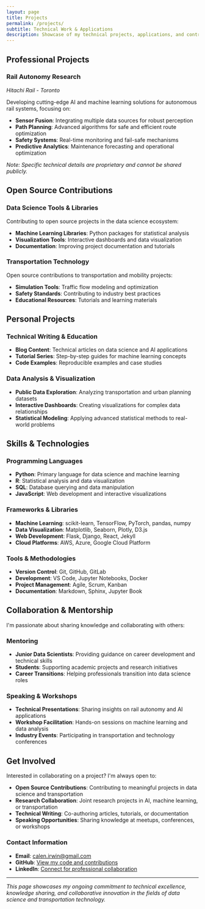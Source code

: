 ```yaml
---
layout: page
title: Projects
permalink: /projects/
subtitle: Technical Work & Applications
description: Showcase of my technical projects, applications, and contributions in data science, rail autonomy, and software development.
---
```


## Professional Projects

### Rail Autonomy Research
*Hitachi Rail - Toronto*

Developing cutting-edge AI and machine learning solutions for autonomous rail systems, focusing on:
- **Sensor Fusion**: Integrating multiple data sources for robust perception
- **Path Planning**: Advanced algorithms for safe and efficient route optimization
- **Safety Systems**: Real-time monitoring and fail-safe mechanisms
- **Predictive Analytics**: Maintenance forecasting and operational optimization

*Note: Specific technical details are proprietary and cannot be shared publicly.*

## Open Source Contributions

### Data Science Tools & Libraries
Contributing to open source projects in the data science ecosystem:
- **Machine Learning Libraries**: Python packages for statistical analysis
- **Visualization Tools**: Interactive dashboards and data visualization
- **Documentation**: Improving project documentation and tutorials

### Transportation Technology
Open source contributions to transportation and mobility projects:
- **Simulation Tools**: Traffic flow modeling and optimization
- **Safety Standards**: Contributing to industry best practices
- **Educational Resources**: Tutorials and learning materials

## Personal Projects

### Technical Writing & Education
- **Blog Content**: Technical articles on data science and AI applications
- **Tutorial Series**: Step-by-step guides for machine learning concepts
- **Code Examples**: Reproducible examples and case studies

### Data Analysis & Visualization
- **Public Data Exploration**: Analyzing transportation and urban planning datasets
- **Interactive Dashboards**: Creating visualizations for complex data relationships
- **Statistical Modeling**: Applying advanced statistical methods to real-world problems

## Skills & Technologies

### Programming Languages
- **Python**: Primary language for data science and machine learning
- **R**: Statistical analysis and data visualization
- **SQL**: Database querying and data manipulation
- **JavaScript**: Web development and interactive visualizations

### Frameworks & Libraries
- **Machine Learning**: scikit-learn, TensorFlow, PyTorch, pandas, numpy
- **Data Visualization**: Matplotlib, Seaborn, Plotly, D3.js
- **Web Development**: Flask, Django, React, Jekyll
- **Cloud Platforms**: AWS, Azure, Google Cloud Platform

### Tools & Methodologies
- **Version Control**: Git, GitHub, GitLab
- **Development**: VS Code, Jupyter Notebooks, Docker
- **Project Management**: Agile, Scrum, Kanban
- **Documentation**: Markdown, Sphinx, Jupyter Book

## Collaboration & Mentorship

I'm passionate about sharing knowledge and collaborating with others:

### Mentoring
- **Junior Data Scientists**: Providing guidance on career development and technical skills
- **Students**: Supporting academic projects and research initiatives
- **Career Transitions**: Helping professionals transition into data science roles

### Speaking & Workshops
- **Technical Presentations**: Sharing insights on rail autonomy and AI applications
- **Workshop Facilitation**: Hands-on sessions on machine learning and data analysis
- **Industry Events**: Participating in transportation and technology conferences

## Get Involved

Interested in collaborating on a project? I'm always open to:

- **Open Source Contributions**: Contributing to meaningful projects in data science and transportation
- **Research Collaboration**: Joint research projects in AI, machine learning, or transportation
- **Technical Writing**: Co-authoring articles, tutorials, or documentation
- **Speaking Opportunities**: Sharing knowledge at meetups, conferences, or workshops

### Contact Information
- **Email**: [calen.irwin@gmail.com](mailto:calen.irwin@gmail.com)
- **GitHub**: [View my code and contributions](https://github.com/calenirwin)
- **LinkedIn**: [Connect for professional collaboration](https://linkedin.com/in/calen-irwin)

---

*This page showcases my ongoing commitment to technical excellence, knowledge sharing, and collaborative innovation in the fields of data science and transportation technology.*
